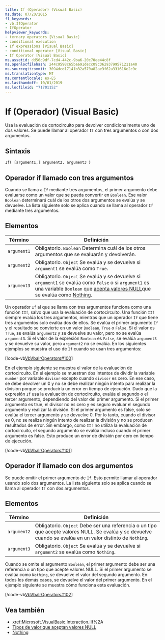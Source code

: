 ```yaml
---
title: If (Operador) (Visual Basic)
ms.date: 07/20/2015
f1_keywords:
- vb.IfOperator
- IfOperator
helpviewer_keywords:
- ternary operators [Visual Basic]
- conditional execution
- If expressions [Visual Basic]
- conditional operator [Visual Basic]
- If Operator [Visual Basic]
ms.assetid: dd56c9df-7cd4-442c-9ba6-20c70ee44c8f
ms.openlocfilehash: 244c0598c65ba691decc09c36293799571211a40
ms.sourcegitcommit: 3094dcd17141b32a570a82ae3f62a331616e2c9c
ms.translationtype: MT
ms.contentlocale: es-ES
ms.lasthandoff: 10/01/2019
ms.locfileid: "71701152"
---
```

# <a name="if-operator-visual-basic"></a>If (Operador) (Visual Basic)
Usa la evaluación de cortocircuito para devolver condicionalmente uno de dos valores. Se puede llamar al operador `If` con tres argumentos o con dos argumentos.  
  
## <a name="syntax"></a>Sintaxis  
  
```vb  
If( [argument1,] argument2, argument3 )  
```  
  
## <a name="if-operator-called-with-three-arguments"></a>Operador if llamado con tres argumentos  
 Cuando se llama a `If` mediante tres argumentos, el primer argumento debe evaluarse como un valor que se pueda convertir en `Boolean`. Ese valor `Boolean` determinará cuál de los otros dos argumentos se evalúa y se devuelve. La lista siguiente solo se aplica cuando se llama al operador `If` mediante tres argumentos.  
  
## <a name="parts"></a>Elementos  
  
|Término|Definición|  
|---|---|  
|`argument1`|Obligatorio. `Boolean` Determina cuál de los otros argumentos que se evaluarán y devolverán.|  
|`argument2`|Obligatorio. `Object` Se evalúa y se devuelve si `argument1` se evalúa como `True`.|  
|`argument3`|Obligatorio. `Object` Se evalúa y se devuelve si `argument1` se evalúa como `False` o si `argument1` es una variable `Boolean` que [acepta valores NULL](../../../visual-basic/programming-guide/language-features/data-types/nullable-value-types.md)que se evalúa como [Nothing](../../../visual-basic/language-reference/nothing.md).|  
  
 Un operador `If` al que se llama con tres argumentos funciona como una función `IIf`, salvo que usa la evaluación de cortocircuito. Una función `IIf` siempre evalúa los tres argumentos, mientras que un operador `If` que tiene tres argumentos solo evalúa dos de ellos. Se evalúa el primer argumento `If` y el resultado se convierte en un valor `Boolean`, `True` o `False`. Si el valor es `True`, se evalúa `argument2` y se devuelve su valor, pero no se evalúa `argument3`. Si el valor de la expresión `Boolean` es `False`, se evalúa `argument3` y se devuelve su valor, pero `argument2` no se evalúa. En los siguientes ejemplos se muestra el uso de `If` cuando se usan tres argumentos:  
  
 [!code-vb[VbVbalrOperators#100](~/samples/snippets/visualbasic/VS_Snippets_VBCSharp/VbVbalrOperators/VB/Class4.vb#100)]  
  
 En el ejemplo siguiente se muestra el valor de la evaluación de cortocircuito. En el ejemplo se muestran dos intentos de dividir la variable `number` por variable `divisor` excepto cuando `divisor` es cero. En ese caso, se debe devolver un 0 y no se debe realizar ningún intento para realizar la división porque se produciría un error en tiempo de ejecución. Dado que la expresión `If` usa la evaluación de cortocircuito, evalúa el segundo o el tercer argumento, dependiendo del valor del primer argumento. Si el primer argumento es true, el divisor no es cero y es seguro evaluar el segundo argumento y realizar la división. Si el primer argumento es false, solo se evalúa el tercer argumento y se devuelve 0. Por lo tanto, cuando el divisor es 0, no se realiza ningún intento de realizar la división y no se producen resultados de error. Sin embargo, como `IIf` no utiliza la evaluación de cortocircuito, el segundo argumento se evalúa incluso cuando el primer argumento es false. Esto produce un error de división por cero en tiempo de ejecución.  
  
 [!code-vb[VbVbalrOperators#101](~/samples/snippets/visualbasic/VS_Snippets_VBCSharp/VbVbalrOperators/VB/Class4.vb#101)]  
  
## <a name="if-operator-called-with-two-arguments"></a>Operador if llamado con dos argumentos  
 Se puede omitir el primer argumento de `If`. Esto permite llamar al operador usando solo dos argumentos. La lista siguiente solo se aplica cuando se llama al operador `If` con dos argumentos.  
  
## <a name="parts"></a>Elementos  
  
|Término|Definición|  
|---|---|  
|`argument2`|Obligatorio. `Object` Debe ser una referencia o un tipo que acepte valores NULL. Se evalúa y se devuelve cuando se evalúa en un valor distinto de `Nothing`.|  
|`argument3`|Obligatorio. `Object` Se evalúa y se devuelve si `argument2` se evalúa como `Nothing`.|  
  
 Cuando se omite el argumento `Boolean`, el primer argumento debe ser una referencia o un tipo que acepte valores NULL. Si el primer argumento se evalúa como `Nothing`, se devuelve el valor del segundo argumento. En todos los demás casos, se devuelve el valor del primer argumento. En el ejemplo siguiente se muestra cómo funciona esta evaluación.  
  
 [!code-vb[VbVbalrOperators#102](~/samples/snippets/visualbasic/VS_Snippets_VBCSharp/VbVbalrOperators/VB/Class4.vb#102)]  
  
## <a name="see-also"></a>Vea también

- <xref:Microsoft.VisualBasic.Interaction.IIf%2A>
- [Tipos de valor que aceptan valores NULL](../../../visual-basic/programming-guide/language-features/data-types/nullable-value-types.md)
- [Nothing](../../../visual-basic/language-reference/nothing.md)

